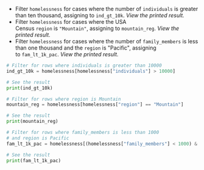 - Filter `homelessness` for cases where the number of `individuals` is greater than ten thousand, assigning to `ind_gt_10k`. _View the printed result._
- Filter `homelessness` for cases where the USA Census `region` is `"Mountain"`, assigning to `mountain_reg`. _View the printed result._
- Filter `homelessness` for cases where the number of `family_members` is less than one thousand and the `region` is "Pacific", assigning to `fam_lt_1k_pac`. _View the printed result._
```Python
# Filter for rows where individuals is greater than 10000
ind_gt_10k = homelessness[homelessness["individuals"] > 10000]

# See the result
print(ind_gt_10k)

# Filter for rows where region is Mountain
mountain_reg = homelessness[homelessness["region"] == "Mountain"]

# See the result
print(mountain_reg)

# Filter for rows where family_members is less than 1000 
# and region is Pacific
fam_lt_1k_pac = homelessness[(homelessness["family_members"] < 1000) & (homelessness["region"] == "Pacific")]

# See the result
print(fam_lt_1k_pac)
```
